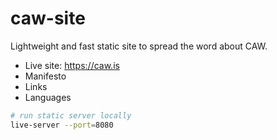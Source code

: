 # caw-site 

Lightweight and fast static site to spread the word about CAW.

* Live site: https://caw.is
* Manifesto
* Links
* Languages


```bash 
# run static server locally
live-server --port=8080
```  

